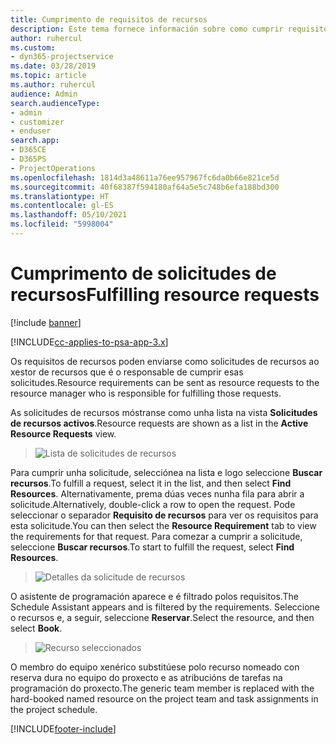 ```yaml
---
title: Cumprimento de requisitos de recursos
description: Este tema fornece información sobre como cumprir requisitos de recursos.
author: ruhercul
ms.custom:
- dyn365-projectservice
ms.date: 03/28/2019
ms.topic: article
ms.author: ruhercul
audience: Admin
search.audienceType:
- admin
- customizer
- enduser
search.app:
- D365CE
- D365PS
- ProjectOperations
ms.openlocfilehash: 1814d3a48611a76ee957967fc6da0b66e821ce5d
ms.sourcegitcommit: 40f68387f594180af64a5e5c748b6efa188bd300
ms.translationtype: HT
ms.contentlocale: gl-ES
ms.lasthandoff: 05/10/2021
ms.locfileid: "5998004"
---
```

# <a name="fulfilling-resource-requests"></a><span data-ttu-id="18e71-103">Cumprimento de solicitudes de recursos</span><span class="sxs-lookup"><span data-stu-id="18e71-103">Fulfilling resource requests</span></span>

[!include [banner](../includes/psa-now-project-operations.md)]

[!INCLUDE[cc-applies-to-psa-app-3.x](../includes/cc-applies-to-psa-app-3x.md)]

<span data-ttu-id="18e71-104">Os requisitos de recursos poden enviarse como solicitudes de recursos ao xestor de recursos que é o responsable de cumprir esas solicitudes.</span><span class="sxs-lookup"><span data-stu-id="18e71-104">Resource requirements can be sent as resource requests to the resource manager who is responsible for fulfilling those requests.</span></span>

<span data-ttu-id="18e71-105">As solicitudes de recursos móstranse como unha lista na vista **Solicitudes de recursos activos**.</span><span class="sxs-lookup"><span data-stu-id="18e71-105">Resource requests are shown as a list in the **Active Resource Requests** view.</span></span>

> ![Lista de solicitudes de recursos](media/Resource-Management-image59.png)

<span data-ttu-id="18e71-107">Para cumprir unha solicitude, selecciónea na lista e logo seleccione **Buscar recursos**.</span><span class="sxs-lookup"><span data-stu-id="18e71-107">To fulfill a request, select it in the list, and then select **Find Resources**.</span></span> <span data-ttu-id="18e71-108">Alternativamente, prema dúas veces nunha fila para abrir a solicitude.</span><span class="sxs-lookup"><span data-stu-id="18e71-108">Alternatively, double-click a row to open the request.</span></span> <span data-ttu-id="18e71-109">Pode seleccionar o separador **Requisito de recursos** para ver os requisitos para esta solicitude.</span><span class="sxs-lookup"><span data-stu-id="18e71-109">You can then select the **Resource Requirement** tab to view the requirements for that request.</span></span> <span data-ttu-id="18e71-110">Para comezar a cumprir a solicitude, seleccione **Buscar recursos**.</span><span class="sxs-lookup"><span data-stu-id="18e71-110">To start to fulfill the request, select **Find Resources**.</span></span>

> ![Detalles da solicitude de recursos](media/Resource-Management-image60.png)

<span data-ttu-id="18e71-112">O asistente de programación aparece e é filtrado polos requisitos.</span><span class="sxs-lookup"><span data-stu-id="18e71-112">The Schedule Assistant appears and is filtered by the requirements.</span></span> <span data-ttu-id="18e71-113">Seleccione o recursos e, a seguir, seleccione **Reservar**.</span><span class="sxs-lookup"><span data-stu-id="18e71-113">Select the resource, and then select **Book**.</span></span>

> ![Recurso seleccionados](media/Resource-Management-image61.png)

<span data-ttu-id="18e71-115">O membro do equipo xenérico substitúese polo recurso nomeado con reserva dura no equipo do proxecto e as atribucións de tarefas na programación do proxecto.</span><span class="sxs-lookup"><span data-stu-id="18e71-115">The generic team member is replaced with the hard-booked named resource on the project team and task assignments in the project schedule.</span></span>


[!INCLUDE[footer-include](../includes/footer-banner.md)]